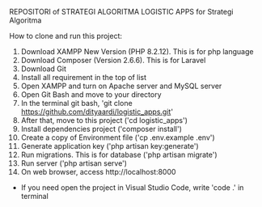REPOSITORI of STRATEGI ALGORITMA
LOGISTIC APPS for Strategi Algoritma

How to clone and run this project:
1. Download XAMPP New Version (PHP 8.2.12). This is for php language
2. Download Composer (Version 2.6.6). This is for Laravel
3. Download Git
4. Install all requirement in the top of list
5. Open XAMPP and turn on Apache server and MySQL server
6. Open Git Bash and move to your directory
7. In the terminal git bash, 'git clone https://github.com/dityaardi/logistic_apps.git'
8. After that, move to this project ('cd logistic_apps')
9. Install dependencies project ('composer install')
10. Create a copy of Environment file ('cp .env.example .env')
11. Generate application key ('php artisan key:generate')
12. Run migrations. This is for database ('php artisan migrate')
13. Run server ('php artisan serve')
14. On web browser, access http://localhost:8000

- If you need open the project in Visual Studio Code, write 'code .' in terminal 
